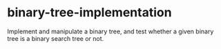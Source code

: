 # binary-tree-implementation
Implement and manipulate a binary tree, and test whether a given binary tree is a binary search tree or not.
